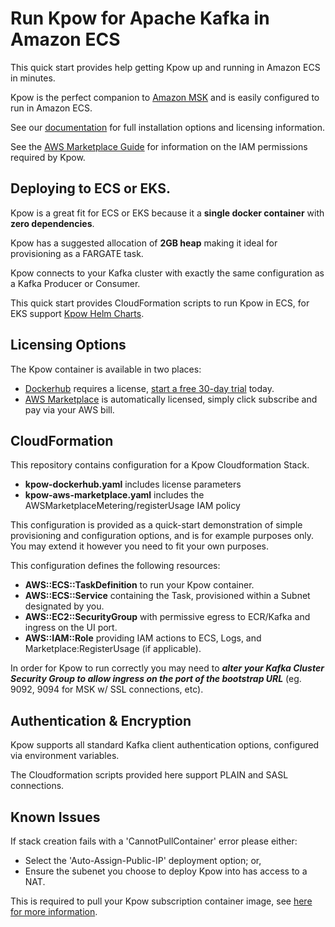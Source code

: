 # Run Kpow for Apache Kafka in Amazon ECS

This quick start provides help getting Kpow up and running in Amazon ECS in minutes.

Kpow is the perfect companion to [Amazon MSK](https://aws.amazon.com/msk/) and is easily configured to run in Amazon ECS.

See our [documentation](https://docs.kpow.io/) for full installation options and licensing information.

See the [AWS Marketplace Guide](https://docs.kpow.io/installation/aws-marketplace) for information on the IAM permissions required by Kpow.

## Deploying to ECS or EKS.

Kpow is a great fit for ECS or EKS because it a **single docker container** with **zero dependencies**.

Kpow has a suggested allocation of **2GB heap** making it ideal for provisioning as a FARGATE task.

Kpow connects to your Kafka cluster with exactly the same configuration as a Kafka Producer or Consumer.

This quick start provides CloudFormation scripts to run Kpow in ECS, for EKS support [Kpow Helm Charts](https://github.com/operatr-io/kpow-helm-charts).

## Licensing Options

The Kpow container is available in two places:

* [Dockerhub](https://hub.docker.com/r/operatr/kpow) requires a license, [start a free 30-day trial](https://kpow.io/try) today.
* [AWS Marketplace](https://aws.amazon.com/marketplace/seller-profile?id=ab356f1d-3394-4523-b5d4-b339e3cca9e0&ref=dtl_B084BTWJHD) is automatically licensed, simply click subscribe and pay via your AWS bill.

## CloudFormation

This repository contains configuration for a Kpow Cloudformation Stack.

* **kpow-dockerhub.yaml** includes license parameters
* **kpow-aws-marketplace.yaml** includes the AWSMarketplaceMetering/registerUsage IAM policy

This configuration is provided as a quick-start demonstration of simple provisioning and configuration options, and is for example purposes only. You may extend it however you need to fit your own purposes.

This configuration defines the following resources:

* **AWS::ECS::TaskDefinition** to run your Kpow container.
* **AWS::ECS::Service** containing the Task, provisioned within a Subnet designated by you.
* **AWS::EC2::SecurityGroup** with permissive egress to ECR/Kafka and ingress on the UI port.
* **AWS::IAM::Role** providing IAM actions to ECS, Logs, and Marketplace:RegisterUsage (if applicable).

In order for Kpow to run correctly you may need to ***alter your Kafka Cluster Security Group to allow ingress on the port of the bootstrap URL*** (eg. 9092, 9094 for MSK w/ SSL connections, etc).

## Authentication & Encryption

Kpow supports all standard Kafka client authentication options, configured via environment variables.

The Cloudformation scripts provided here support PLAIN and SASL connections.

## Known Issues

If stack creation fails with a 'CannotPullContainer' error please either:

* Select the 'Auto-Assign-Public-IP' deployment option; or,
* Ensure the subenet you choose to deploy Kpow into has access to a NAT.

This is required to pull your Kpow subscription container image, see [here for more information](https://github.com/aws/amazon-ecs-agent/issues/1128).

